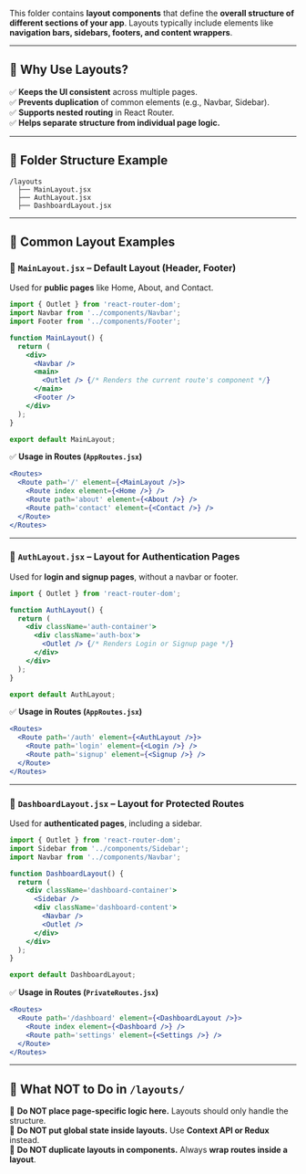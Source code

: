 This folder contains **layout components** that define the **overall structure of different sections of your app**. Layouts typically include elements like **navigation bars, sidebars, footers, and content wrappers**.

---

## **📌 Why Use Layouts?**

✅ **Keeps the UI consistent** across multiple pages.  
✅ **Prevents duplication** of common elements (e.g., Navbar, Sidebar).  
✅ **Supports nested routing** in React Router.  
✅ **Helps separate structure from individual page logic.**

---

## **📂 Folder Structure Example**

```
/layouts
  ├── MainLayout.jsx
  ├── AuthLayout.jsx
  ├── DashboardLayout.jsx
```

---

## **📜 Common Layout Examples**

### **📌 `MainLayout.jsx` – Default Layout (Header, Footer)**

Used for **public pages** like Home, About, and Contact.

```jsx
import { Outlet } from 'react-router-dom';
import Navbar from '../components/Navbar';
import Footer from '../components/Footer';

function MainLayout() {
  return (
    <div>
      <Navbar />
      <main>
        <Outlet /> {/* Renders the current route's component */}
      </main>
      <Footer />
    </div>
  );
}

export default MainLayout;
```

✅ **Usage in Routes (`AppRoutes.jsx`)**

```jsx
<Routes>
  <Route path='/' element={<MainLayout />}>
    <Route index element={<Home />} />
    <Route path='about' element={<About />} />
    <Route path='contact' element={<Contact />} />
  </Route>
</Routes>
```

---

### **📌 `AuthLayout.jsx` – Layout for Authentication Pages**

Used for **login and signup pages**, without a navbar or footer.

```jsx
import { Outlet } from 'react-router-dom';

function AuthLayout() {
  return (
    <div className='auth-container'>
      <div className='auth-box'>
        <Outlet /> {/* Renders Login or Signup page */}
      </div>
    </div>
  );
}

export default AuthLayout;
```

✅ **Usage in Routes (`AppRoutes.jsx`)**

```jsx
<Routes>
  <Route path='/auth' element={<AuthLayout />}>
    <Route path='login' element={<Login />} />
    <Route path='signup' element={<Signup />} />
  </Route>
</Routes>
```

---

### **📌 `DashboardLayout.jsx` – Layout for Protected Routes**

Used for **authenticated pages**, including a sidebar.

```jsx
import { Outlet } from 'react-router-dom';
import Sidebar from '../components/Sidebar';
import Navbar from '../components/Navbar';

function DashboardLayout() {
  return (
    <div className='dashboard-container'>
      <Sidebar />
      <div className='dashboard-content'>
        <Navbar />
        <Outlet />
      </div>
    </div>
  );
}

export default DashboardLayout;
```

✅ **Usage in Routes (`PrivateRoutes.jsx`)**

```jsx
<Routes>
  <Route path='/dashboard' element={<DashboardLayout />}>
    <Route index element={<Dashboard />} />
    <Route path='settings' element={<Settings />} />
  </Route>
</Routes>
```

---

## **🛑 What NOT to Do in `/layouts/`**

🚫 **Do NOT place page-specific logic here.** Layouts should only handle the structure.  
🚫 **Do NOT put global state inside layouts.** Use **Context API or Redux** instead.  
🚫 **Do NOT duplicate layouts in components.** Always **wrap routes inside a layout**.
